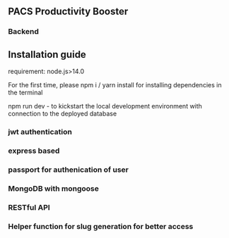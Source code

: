 ## PACS Productivity Booster

### Backend

## Installation guide

requirement: node.js>14.0

For the first time, please  npm i / yarn install for installing dependencies in the terminal

npm run dev - to kickstart the local development environment with connection to the deployed database

### jwt authentication

### express based

### passport for authenication of user

### MongoDB with mongoose

### RESTful API

### Helper function for slug generation for better access  